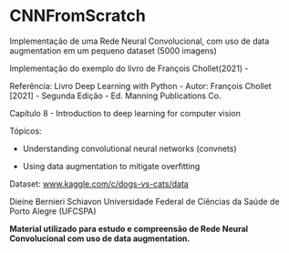 # CNNFromScratch
Implementação de uma Rede Neural Convolucional, com uso de data augmentation em um pequeno dataset (5000 imagens)

Implementação do exemplo do livro de François Chollet(2021) - 

Referência: Livro Deep Learning with Python - Autor: François Chollet [2021] - Segunda Edição - Ed. Manning Publications Co.

Capítulo 8 - Introduction to deep learning for computer vision

Tópicos:<p>
- Understanding convolutional neural networks (convnets)<p>
- Using data augmentation to mitigate overfitting<p>

Dataset: www.kaggle.com/c/dogs-vs-cats/data

Dieine Bernieri Schiavon
Universidade Federal de Ciências da Saúde de Porto Alegre (UFCSPA)

**Material utilizado para estudo e compreensão de Rede Neural Convolucional com uso de data augmentation.**
